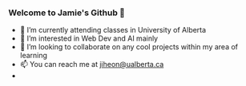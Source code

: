 ### Welcome to Jamie's Github 👋

- 🏫 I’m currently attending classes in University of Alberta
- 🌱 I’m interested in Web Dev and AI mainly
- 👯 I’m looking to collaborate on any cool projects within my area of learning
- 📫 You can reach me at jiheon@ualberta.ca 
- 
<!--
**JamieJiHeonKim/JamieJiHeonKim** is a ✨ _special_ ✨ repository because its `README.md` (this file) appears on your GitHub profile.

Here are some ideas to get you started:

- 🏫 I’m currently attending classes in University of Alberta
- 🌱 I’m interested in Web Dev and AI mainly
- 👯 I’m looking to collaborate on any cool projects within my area of learning
- 📫 You can reach me at jiheon@ualberta.ca 
-->

